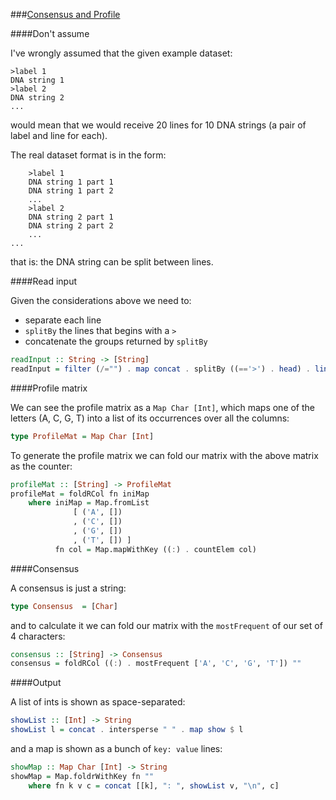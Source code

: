 ###[Consensus and Profile](http://rosalind.info/problems/cons/)

####Don't assume

I've wrongly assumed that the given example dataset:

```
>label 1
DNA string 1
>label 2
DNA string 2
...
```

would mean that we would receive 20 lines for 10 DNA strings (a pair of label and line for each).

The real dataset format is in the form:

```
    >label 1
    DNA string 1 part 1
    DNA string 1 part 2
    ...
    >label 2
    DNA string 2 part 1
    DNA string 2 part 2
    ...
...
```

that is: the DNA string can be split between lines.

####Read input

Given the considerations above we need to:

 - separate each line
 - `splitBy` the lines that begins with a `>`
 - concatenate the groups returned by `splitBy`

```haskell
readInput :: String -> [String]
readInput = filter (/="") . map concat . splitBy ((=='>') . head) . lines
```

####Profile matrix

We can see the profile matrix as a `Map Char [Int]`, which maps one of the letters (A, C, G, T) into a list of its occurrences over all the columns:

```haskell
type ProfileMat = Map Char [Int]
```

To generate the profile matrix we can fold our matrix with the above matrix as the counter:

```haskell
profileMat :: [String] -> ProfileMat
profileMat = foldRCol fn iniMap 
    where iniMap = Map.fromList 
              [ ('A', [])
              , ('C', [])
              , ('G', [])
              , ('T', []) ]
          fn col = Map.mapWithKey ((:) . countElem col)
```

####Consensus

A consensus is just a string:

```haskell
type Consensus  = [Char]
```

and to calculate it we can fold our matrix with the `mostFrequent` of our set of 4 characters:

```haskell
consensus :: [String] -> Consensus
consensus = foldRCol ((:) . mostFrequent ['A', 'C', 'G', 'T']) ""
```

####Output

A list of ints is shown as space-separated:

```haskell
showList :: [Int] -> String
showList l = concat . intersperse " " . map show $ l
```

and a map is shown as a bunch of `key: value` lines:

```haskell
showMap :: Map Char [Int] -> String
showMap = Map.foldrWithKey fn ""
    where fn k v c = concat [[k], ": ", showList v, "\n", c]
```

